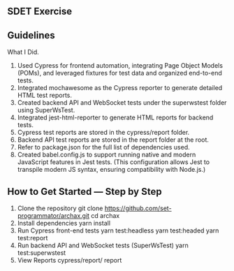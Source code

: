 ## SDET Exercise

## Guidelines
What I Did.
1. Used Cypress for frontend automation, integrating Page Object Models (POMs), and leveraged fixtures for test data and organized end-to-end tests.
2. Integrated mochawesome as the Cypress reporter to generate detailed HTML test reports.
3. Created backend API and WebSocket tests under the superwstest folder using SuperWsTest.
4. Integrated jest-html-reporter to generate HTML reports for backend tests.
5. Cypress test reports are stored in the cypress/report folder.
6. Backend API test reports are stored in the report folder at the root.
7. Refer to package.json for the full list of dependencies used.
8. Created babel.config.js to support running native and modern JavaScript features in Jest tests.
(This configuration allows Jest to transpile modern JS syntax, ensuring compatibility with Node.js.)

## How to Get Started — Step by Step
1. Clone the repository
    git clone https://github.com/set-programmator/archax.git
    cd archax
2. Install dependencies
    yarn install
3. Run Cypress front-end tests
    yarn test:headless
    yarn test:headed
    yarn test:report
4. Run backend API and WebSocket tests (SuperWsTest)
    yarn test:superwstest
5. View Reports
    cypress/report/
    report
    
